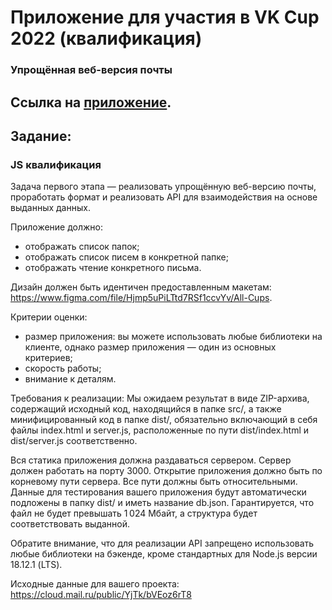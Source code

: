 # Приложение для участия в VK Cup 2022 (квалификация)

### Упрощённая веб-версия почты

## Ссылка на [приложение](https://webmail-erit.onrender.com).

## Задание:

### JS квалификация

Задача первого этапа — реализовать упрощённую веб-версию почты, проработать формат и реализовать API для взаимодействия на основе выданных данных.

Приложение должно:

- отображать список папок;
- отображать список писем в конкретной папке;
- отображать чтение конкретного письма.

Дизайн должен быть идентичен предоставленным макетам: https://www.figma.com/file/Hjmp5uPiLTtd7RSf1ccvYv/All-Cups.

Критерии оценки:

- размер приложения: вы можете использовать любые библиотеки на клиенте, однако размер приложения — один из основных критериев;
- скорость работы;
- внимание к деталям.

Требования к реализации:
Мы ожидаем результат в виде ZIP-архива, содержащий исходный код, находящийся в папке src/, а также минифицированный код в папке dist/, обязательно включающий в себя файлы index.html и server.js, расположенные по пути dist/index.html и dist/server.js соответственно.

Вся статика приложения должна раздаваться сервером. Сервер должен работать на порту 3000. Открытие приложения должно быть по корневому пути сервера. Все пути должны быть относительными. Данные для тестирования вашего приложения будут автоматически подложены в папку dist/ и иметь название db.json. Гарантируется, что файл не будет превышать 1 024 Мбайт, а структура будет соответствовать выданной.

Обратите внимание, что для реализации API запрещено использовать любые библиотеки на бэкенде, кроме стандартных для Node.js версии 18.12.1 (LTS).

Исходные данные для вашего проекта: https://cloud.mail.ru/public/YjTk/bVEoz6rT8
